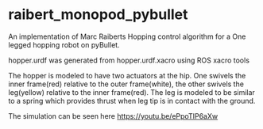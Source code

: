 # raibert_monopod_pybullet

An implementation of Marc Raiberts Hopping control algorithm for a One legged hopping robot on pyBullet.

hopper.urdf was generated from hopper.urdf.xacro using ROS xacro tools

The hopper is modeled to have two actuators at the hip. One swivels the inner frame(red) relative to the outer frame(white), the other swivels the leg(yellow) relative to the inner frame(red). The leg is modeled to be similar to a spring which provides thrust when leg tip is in contact with the ground.

The simulation can be seen here https://youtu.be/ePpoTIP6aXw

